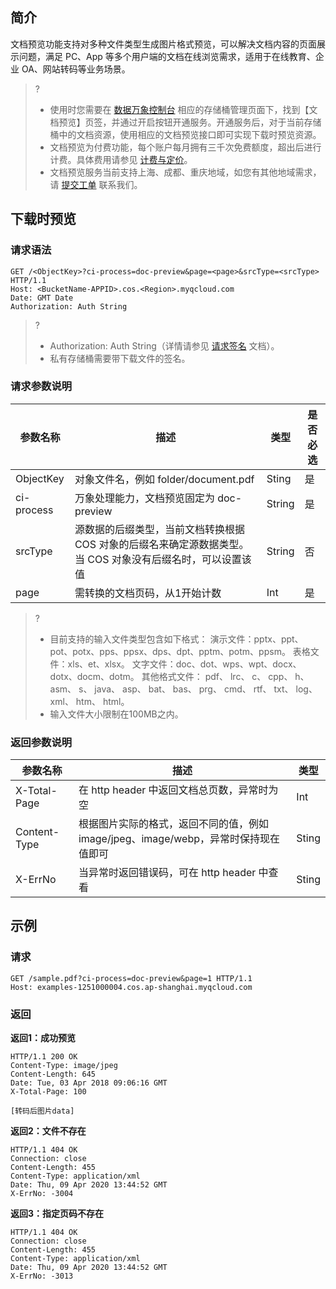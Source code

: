 ## 简介

文档预览功能支持对多种文件类型生成图片格式预览，可以解决文档内容的页面展示问题，满足 PC、App 等多个用户端的文档在线浏览需求，适用于在线教育、企业 OA、网站转码等业务场景。

> ?
>- 使用时您需要在 [数据万象控制台](https://console.cloud.tencent.com/ci) 相应的存储桶管理页面下，找到【文档预览】页签，并通过开启按钮开通服务。开通服务后，对于当前存储桶中的文档资源，使用相应的文档预览接口即可实现下载时预览资源。
>- 文档预览为付费功能，每个账户每月拥有三千次免费额度，超出后进行计费。具体费用请参见 [计费与定价](https://cloud.tencent.com/document/product/460/6970)。
>- 文档预览服务当前支持上海、成都、重庆地域，如您有其他地域需求，请 [提交工单](https://console.cloud.tencent.com/workorder/category) 联系我们。

## 下载时预览

### 请求语法

```plaintext
GET /<ObjectKey>?ci-process=doc-preview&page=<page>&srcType=<srcType> HTTP/1.1
Host: <BucketName-APPID>.cos.<Region>.myqcloud.com
Date: GMT Date
Authorization: Auth String
```

> ?
> - Authorization: Auth String（详情请参见 [请求签名](https://cloud.tencent.com/document/product/436/7778) 文档）。
> - 私有存储桶需要带下载文件的签名。 

### 请求参数说明

| 参数名称   | 描述                                                         | 类型   | 是否必选 |
| ---------- | ------------------------------------------------------------ | ------ | -------- |
| ObjectKey  | 对象文件名，例如 folder/document.pdf                         | Sting  | 是       |
| ci-process | 万象处理能力，文档预览固定为 doc-preview                     | String | 是       |
| srcType    | 源数据的后缀类型，当前文档转换根据 COS 对象的后缀名来确定源数据类型。当 COS 对象没有后缀名时，可以设置该值 | String | 否       |
| page       | 需转换的文档页码，从1开始计数                                | Int    | 是       |


> ?
> - 目前支持的输入文件类型包含如下格式：
>   演示文件：pptx、ppt、pot、potx、pps、ppsx、dps、dpt、pptm、potm、ppsm。
>   表格文件：xls、et、xlsx。
>   文字文件：doc、dot、wps、wpt、docx、dotx、docm、dotm。
>   其他格式文件： pdf、 lrc、 c、 cpp、 h、 asm、 s、 java、 asp、 bat、 bas、 prg、 cmd、 rtf、 txt、 log、 xml、 htm、 html。
> - 输入文件大小限制在100MB之内。

### 返回参数说明

| 参数名称     | 描述                                                         | 类型  |
| ------------ | ------------------------------------------------------------ | ----- |
| X-Total-Page | 在 http header 中返回文档总页数，异常时为空                  | Int   |
| Content-Type | 根据图片实际的格式，返回不同的值，例如 image/jpeg、image/webp，异常时保持现在值即可 | Sting |
| X-ErrNo      | 当异常时返回错误码，可在 http header 中查看                  | Sting |


## 示例

### 请求

```plaintext
GET /sample.pdf?ci-process=doc-preview&page=1 HTTP/1.1
Host: examples-1251000004.cos.ap-shanghai.myqcloud.com
```


### 返回

**返回1：成功预览**

```plaintext
HTTP/1.1 200 OK
Content-Type: image/jpeg
Content-Length: 645
Date: Tue, 03 Apr 2018 09:06:16 GMT
X-Total-Page: 100
 
[转码后图片data]
```

**返回2：文件不存在**

```plaintext
HTTP/1.1 404 OK
Connection: close
Content-Length: 455
Content-Type: application/xml
Date: Thu, 09 Apr 2020 13:44:52 GMT
X-ErrNo: -3004
```

**返回3：指定页码不存在**

```plaintext
HTTP/1.1 404 OK
Connection: close
Content-Length: 455
Content-Type: application/xml
Date: Thu, 09 Apr 2020 13:44:52 GMT
X-ErrNo: -3013
```
